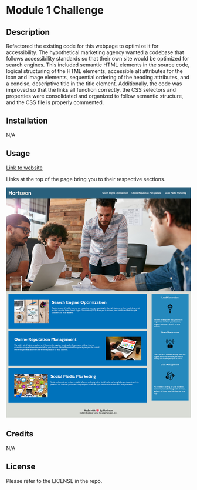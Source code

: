 # Module 1 Challenge

## Description

Refactored the existing code for this webpage to optimize it for accessibility. The hypothetical marketing agency wanted a codebase that follows accessibility standards so that their own site would be optimized for search engines. This included semantic HTML elements in the source code, logical structuring of the HTML elements, accessible alt attributes for the icon and image elements, sequential ordering of the heading attributes, and a concise, descriptive title in the title element. Additionally, the code was improved so that the links all function correctly, the CSS selectors and properties were consolidated and organized to follow semantic structure, and the CSS file is properly commented.

## Installation

N/A

## Usage

[Link to website](https://gurleyryan.github.io/urban-octo-telegram/)

Links at the top of the page bring you to their respective sections.

![Alt Text](assets/WebsiteScreenshot.png "Website Screenshot")

## Credits

N/A

## License

Please refer to the LICENSE in the repo.